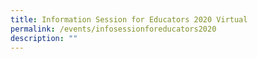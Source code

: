 ```yaml
---
title: Information Session for Educators 2020 Virtual
permalink: /events/infosessionforeducators2020
description: ""
---
```

